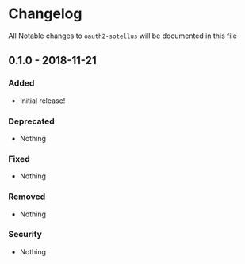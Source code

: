 # Changelog
All Notable changes to `oauth2-sotellus` will be documented in this file

## 0.1.0 - 2018-11-21

### Added
- Initial release!

### Deprecated
- Nothing

### Fixed
- Nothing

### Removed
- Nothing

### Security
- Nothing
